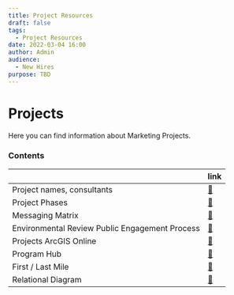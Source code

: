 ```yaml
---
title: Project Resources
draft: false
tags:
  - Project Resources
date: 2022-03-04 16:00
author: Admin
audience:
  - New Hires
purpose: TBD
---
```


# Projects

Here you can find information about Marketing Projects.

### Contents

||link|
|---|----|
|Project names, consultants|[:link:](project-consultants.md)|
|Project Phases|[:link:](project-phases.md)|
|Messaging Matrix|[:link:](messaging-matrix.md)|
|Environmental Review Public Engagement Process|[:link:](environmental-review-public-engagement-process.md)|
|Projects ArcGIS Online|[:link:](projects-arcgis.md)|
|Program Hub|[:link:](program-hub.md)|
|First / Last Mile|[:link:](Project-Resources/first-last-mile.md)|
|Relational Diagram|[:link:](relational-diagram.md)|